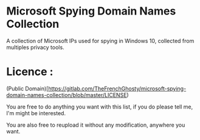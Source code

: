 # Microsoft Spying Domain Names Collection

A collection of Microsoft IPs used for spying in Windows 10, collected from multiples privacy tools.



# Licence : 

(Public Domain)[https://gitlab.com/TheFrenchGhosty/microsoft-spying-domain-names-collection/blob/master/LICENSE)

You are free to do anything you want with this list, if you do please tell me, I'm might be interested.

You are also free to reupload it without any modification, anywhere you want.

